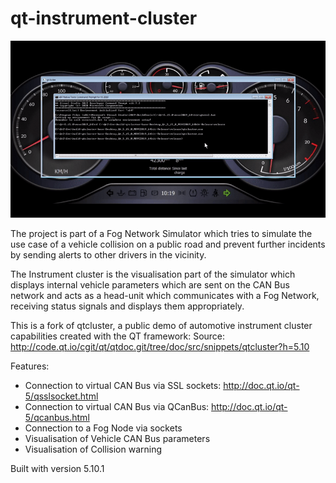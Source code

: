 # qt-instrument-cluster

![Alt text](demo.gif?raw=true "1")

The project is part of a Fog Network Simulator which tries to simulate the use case of a vehicle collision on a public road and prevent further incidents by sending alerts to other drivers in the vicinity.

The Instrument cluster is the visualisation part of the simulator which displays internal vehicle parameters which are sent on the CAN Bus network and acts as a head-unit which communicates with a Fog Network, receiving status signals and displays them appropriately.

This is a fork of qtcluster, a public demo of automotive instrument cluster capabilities created with the QT framework:
Source: http://code.qt.io/cgit/qt/qtdoc.git/tree/doc/src/snippets/qtcluster?h=5.10


Features:
- Connection to virtual CAN Bus via SSL sockets:  http://doc.qt.io/qt-5/qsslsocket.html
- Connection to virtual CAN Bus via QCanBus:  http://doc.qt.io/qt-5/qcanbus.html
- Connection to a Fog Node via sockets
- Visualisation of Vehicle CAN Bus parameters
- Visualisation of Collision warning

Built with version 5.10.1
